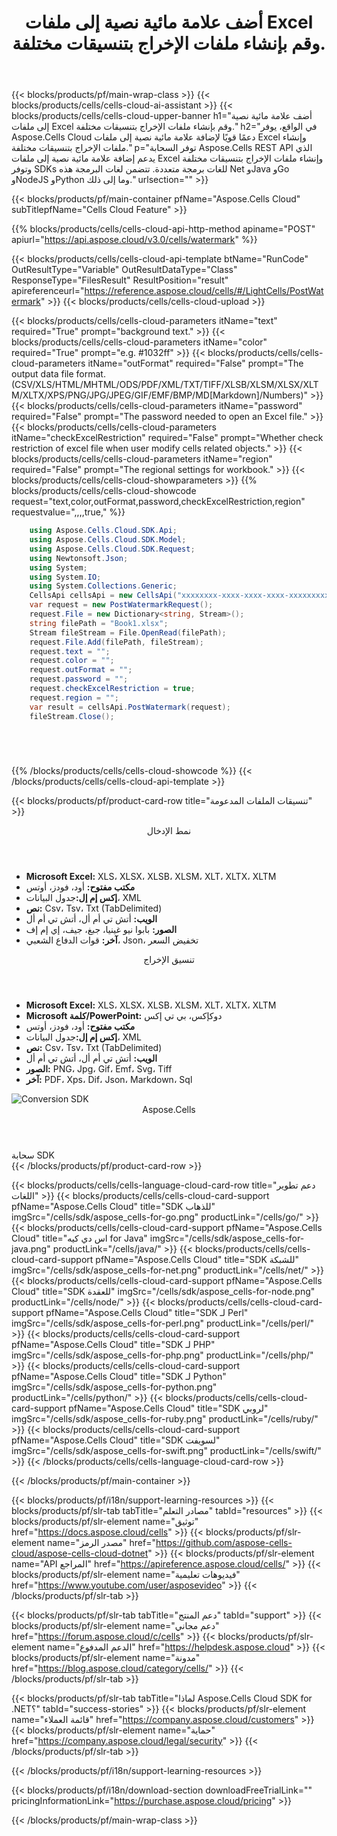 ﻿---
title: أضف علامة مائية نصية إلى ملفات Excel وقم بإنشاء ملفات الإخراج بتنسيقات مختلفة.
description: في الواقع، يوفر Aspose.Cells Cloud دعمًا قويًا لإضافة علامة مائية نصية إلى ملفات Excel وإنشاء ملفات الإخراج بتنسيقات مختلفة.
---
{{< blocks/products/pf/main-wrap-class >}}
{{< blocks/products/cells/cells-cloud-ai-assistant >}}
{{< blocks/products/cells/cells-cloud-upper-banner h1="أضف علامة مائية نصية إلى ملفات Excel وقم بإنشاء ملفات الإخراج بتنسيقات مختلفة." h2="في الواقع، يوفر Aspose.Cells Cloud دعمًا قويًا لإضافة علامة مائية نصية إلى ملفات Excel وإنشاء ملفات الإخراج بتنسيقات مختلفة." p="توفر السحابة Aspose.Cells REST API الذي يدعم إضافة علامة مائية نصية إلى ملفات Excel وإنشاء ملفات الإخراج بتنسيقات مختلفة وتوفر SDKs للغات برمجة متعددة. تتضمن لغات البرمجة هذه Net وJava وGo وNodeJS وPython وما إلى ذلك." urlsection="" >}}

{{< blocks/products/pf/main-container pfName="Aspose.Cells Cloud" subTitlepfName="Cells Cloud Feature" >}}

{{% blocks/products/cells/cells-cloud-api-http-method apiname="POST" apiurl="https://api.aspose.cloud/v3.0/cells/watermark" %}}

{{< blocks/products/cells/cells-cloud-api-template btName="RunCode" OutResultType="Variable" OutResultDataType="Class" ResponseType="FilesResult" ResultPosition="result" apireferenceurl="https://reference.aspose.cloud/cells/#/LightCells/PostWatermark" >}}
{{< blocks/products/cells/cells-cloud-upload >}}

{{< blocks/products/cells/cells-cloud-parameters itName="text" required="True" prompt="background text." >}}
{{< blocks/products/cells/cells-cloud-parameters itName="color" required="True" prompt="e.g. #1032ff" >}}
{{< blocks/products/cells/cells-cloud-parameters itName="outFormat" required="False" prompt="The output data file format.(CSV/XLS/HTML/MHTML/ODS/PDF/XML/TXT/TIFF/XLSB/XLSM/XLSX/XLTM/XLTX/XPS/PNG/JPG/JPEG/GIF/EMF/BMP/MD[Markdown]/Numbers)" >}}
{{< blocks/products/cells/cells-cloud-parameters itName="password" required="False" prompt="The password needed to open an Excel file." >}}
{{< blocks/products/cells/cells-cloud-parameters itName="checkExcelRestriction" required="False" prompt="Whether check restriction of excel file when user modify cells related objects." >}}
{{< blocks/products/cells/cells-cloud-parameters itName="region" required="False" prompt="The regional settings for workbook." >}}
{{< blocks/products/cells/cells-cloud-showparameters >}}
{{% blocks/products/cells/cells-cloud-showcode request="text,color,outFormat,password,checkExcelRestriction,region" requestvalue=",,,,true," %}}

```cs
	using Aspose.Cells.Cloud.SDK.Api;
	using Aspose.Cells.Cloud.SDK.Model;
	using Aspose.Cells.Cloud.SDK.Request;
	using Newtonsoft.Json;
	using System;
	using System.IO;
	using System.Collections.Generic;
	CellsApi cellsApi = new CellsApi("xxxxxxxx-xxxx-xxxx-xxxx-xxxxxxxxxxxx", "xxxxxxxxxxxxxxxxxxxxxxxxxxxxxxxx");
	var request = new PostWatermarkRequest();
	request.File = new Dictionary<string, Stream>();
	string filePath = "Book1.xlsx";
	Stream fileStream = File.OpenRead(filePath);
	request.File.Add(filePath, fileStream);
	request.text = "";
	request.color = "";
	request.outFormat = "";
	request.password = "";
	request.checkExcelRestriction = true;
	request.region = "";
	var result = cellsApi.PostWatermark(request);
	fileStream.Close();






```
{{% /blocks/products/cells/cells-cloud-showcode %}}
{{< /blocks/products/cells/cells-cloud-api-template >}}

{{< blocks/products/pf/product-card-row title="تنسيقات الملفات المدعومة" >}}
<div class="diagram1 d2  d1-cloud">
<div class="d1-row">
<div class="d1-col d1-left"><header><i class="fa fa-mail-forward"> </i> نمط الإدخال</header><ul>
<li><b>Microsoft Excel:</b> XLS، XLSX، XLSB، XLSM، XLT، XLTX، XLTM</li>
<li><b>مكتب مفتوح:</b> أود، فودز، أوتس</li>
<li><b>إكس إم إل:</b>جدول البيانات، XML</li>
<li><b>نص:</b> Csv، Tsv، Txt (TabDelimited)</li>
<li><b>الويب:</b> أتش تي أم أل، أتش تي أم أل</li>
<li><b>الصور:</b> بابوا نيو غينيا، جبغ، جيف، إي إم إف</li>
<li><b>آخر:</b> قوات الدفاع الشعبي، Json، تخفيض السعر</li>
</ul></div>
<div class="d1-col d1-right"><header><i class="fa fa-mail-forward"> </i> تنسيق الإخراج</header><ul>
<li><b>Microsoft Excel:</b> XLS، XLSX، XLSB، XLSM، XLT، XLTX، XLTM</li>
<li><b>Microsoft كلمة/PowerPoint:</b> دوكإكس، بي تي إكس</li>
<li><b>مكتب مفتوح:</b> أود، فودز، أوتس</li>
<li><b>إكس إم إل:</b>جدول البيانات، XML</li>
<li><b>نص:</b> Csv، Tsv، Txt (TabDelimited)</li>
<li><b>الويب:</b> أتش تي أم أل، أتش تي أم أل</li>
<li><b>الصور:</b> PNG، Jpg، Gif، Emf، Svg، Tiff</li>
<li><b>آخر:</b> PDF، Xps، Dif، Json، Markdown، Sql</li>
</ul></div>
</div>
<div class="d1-logo"><img src="/product-logos/aspose_cells-for-cloud.svg" alt="Conversion SDK"><header>Aspose.Cells</header><footer>سحابة SDK</footer></div>
</div>
{{< /blocks/products/pf/product-card-row >}}

{{< blocks/products/cells/cells-language-cloud-card-row title="دعم تطوير اللغات" >}}
{{< blocks/products/cells/cells-cloud-card-support pfName="Aspose.Cells Cloud" title="SDK للذهاب" imgSrc="/cells/sdk/aspose_cells-for-go.png" productLink="/cells/go/" >}}
{{< blocks/products/cells/cells-cloud-card-support pfName="Aspose.Cells Cloud" title="اس دي كيه for Java" imgSrc="/cells/sdk/aspose_cells-for-java.png" productLink="/cells/java/" >}}
{{< blocks/products/cells/cells-cloud-card-support pfName="Aspose.Cells Cloud" title="SDK للشبكة" imgSrc="/cells/sdk/aspose_cells-for-net.png" productLink="/cells/net/" >}}
{{< blocks/products/cells/cells-cloud-card-support pfName="Aspose.Cells Cloud" title="SDK للعقدة" imgSrc="/cells/sdk/aspose_cells-for-node.png" productLink="/cells/node/" >}}
{{< blocks/products/cells/cells-cloud-card-support pfName="Aspose.Cells Cloud" title="SDK لـ Perl" imgSrc="/cells/sdk/aspose_cells-for-perl.png" productLink="/cells/perl/" >}}
{{< blocks/products/cells/cells-cloud-card-support pfName="Aspose.Cells Cloud" title="SDK لـ PHP" imgSrc="/cells/sdk/aspose_cells-for-php.png" productLink="/cells/php/" >}}
{{< blocks/products/cells/cells-cloud-card-support pfName="Aspose.Cells Cloud" title="SDK لـ Python" imgSrc="/cells/sdk/aspose_cells-for-python.png" productLink="/cells/python/" >}}
{{< blocks/products/cells/cells-cloud-card-support pfName="Aspose.Cells Cloud" title="SDK لروبي" imgSrc="/cells/sdk/aspose_cells-for-ruby.png" productLink="/cells/ruby/" >}}
{{< blocks/products/cells/cells-cloud-card-support pfName="Aspose.Cells Cloud" title="SDK لسويفت" imgSrc="/cells/sdk/aspose_cells-for-swift.png" productLink="/cells/swift/" >}}
{{< /blocks/products/cells/cells-language-cloud-card-row >}}


{{< /blocks/products/pf/main-container >}}

{{< blocks/products/pf/i18n/support-learning-resources >}}
{{< blocks/products/pf/slr-tab tabTitle="مصادر التعلم" tabId="resources" >}}
{{< blocks/products/pf/slr-element name="توثيق" href="https://docs.aspose.cloud/cells" >}}
{{< blocks/products/pf/slr-element name="مصدر الرمز" href="https://github.com/aspose-cells-cloud/aspose-cells-cloud-dotnet" >}}
{{< blocks/products/pf/slr-element name="API المراجع" href="https://apireference.aspose.cloud/cells/" >}}
{{< blocks/products/pf/slr-element name="فيديوهات تعليمية" href="https://www.youtube.com/user/asposevideo" >}}
{{< /blocks/products/pf/slr-tab >}}

{{< blocks/products/pf/slr-tab tabTitle="دعم المنتج" tabId="support" >}}
{{< blocks/products/pf/slr-element name="دعم مجاني" href="https://forum.aspose.cloud/c/cells" >}}
{{< blocks/products/pf/slr-element name="الدعم المدفوع" href="https://helpdesk.aspose.cloud" >}}
{{< blocks/products/pf/slr-element name="مدونة" href="https://blog.aspose.cloud/category/cells/" >}}
{{< /blocks/products/pf/slr-tab >}}

{{< blocks/products/pf/slr-tab tabTitle="لماذا Aspose.Cells Cloud SDK for .NET؟" tabId="success-stories" >}}
{{< blocks/products/pf/slr-element name="قائمة العملاء" href="https://company.aspose.cloud/customers" >}}
{{< blocks/products/pf/slr-element name="حماية" href="https://company.aspose.cloud/legal/security" >}}
{{< /blocks/products/pf/slr-tab >}}

{{< /blocks/products/pf/i18n/support-learning-resources >}}

{{< blocks/products/pf/i18n/download-section downloadFreeTrialLink="" pricingInformationLink="https://purchase.aspose.cloud/pricing" >}}

{{< /blocks/products/pf/main-wrap-class >}}
